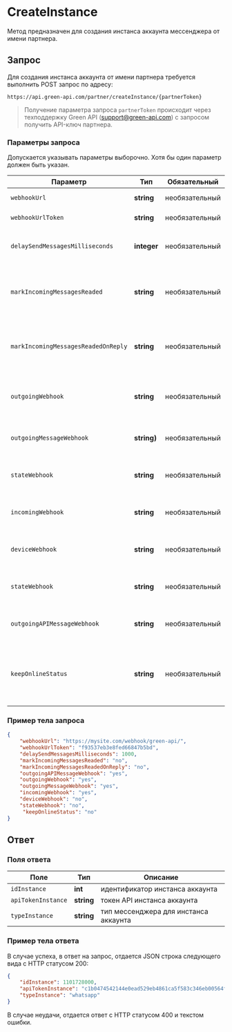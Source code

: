 # CreateInstance

Метод предназначен для создания инстанса аккаунта мессенджера от имени партнера.

## Запрос

Для создания инстанса аккаунта от имени партнера требуется выполнить POST запрос по адресу:
```
https://api.green-api.com/partner/createInstance/{partnerToken}
```

>Получение параметра запроса `partnerToken` происходит через техподдержку Green API (support@green-api.com) с запросом получить API-ключ партнера.

### Параметры запроса

Допускается указывать параметры выборочно. Хотя бы один параметр должен быть указан.

Параметр | Тип | Обязательный | Описание
----- | ----- | ----- | -----
`webhookUrl`| __string__ | необязательный | URL для отправки webhook оповещений
`webhookUrlToken` | __string__ | необязательный | Токен для подключения к вашему вебхук серверу;
`delaySendMessagesMilliseconds` | __integer__ | необязательный | задержка между отправкой исходящих сообщений в миллисекундах, по умолчанию 3000 мсек, минимум 500 мсек
`markIncomingMessagesReaded` | __string__ | необязательный | отмечать входящие сообщения прочитанными или нет (“yes”/”no”), по умолчанию “no”, параметр игнорируется, если markIncomingMessagesReadedOnReply в значении “yes”
`markIncomingMessagesReadedOnReply` | __string__ | необязательный |  отмечать входящие сообщения прочитанными или нет (“yes”/”no”) при отправке сообщения в чат, по умолчанию “no” (входящие сообщения не помечаются прочитанными)
`outgoingWebhook` | __string__ | необязательный | Получать уведомления о статусах отправки/доставки/прочтении исходящих сообщений, возможные значения: “yes”, “no”. По умолчанию “no”
`outgoingMessageWebhook` | __string)__ | необязательный | Получать уведомления о сообщениях, отправленных с телефона, возможные значения: “yes”, “no”.  По умолчанию “no”
`stateWebhook` | __string__ | необязательный | Получать уведомления об изменении состояния авторизации аккаунта, возможные значения: “yes”, “no”. По умолчанию “no”
`incomingWebhook` | __string__ | необязательный | Получать уведомления о входящих сообщениях и файлах, возможные значения: “yes”, “no”. По умолчанию “no”
`deviceWebhook` | __string__ | необязательный | Получать уведомления об устройстве (телефоне) и уровне заряда батареи, возможные значения: “yes”, “no”. По умолчанию “no”
`stateWebhook` | __string__ | необязательный | Получать уведомления об изменении состояния авторизации аккаунта, возможные значения: “yes”, “no”. По умолчанию “no”
`outgoingAPIMessageWebhook` | __string__ | необязательный | Получать уведомления о сообщениях, отправленных из API, возможные значения: “yes”, “no”.  По умолчанию “no”
`keepOnlineStatus` | __string__ | необязательный | Отображать статус инстанса “В сети”. Возможные значения: “yes”, “no”. По умолчанию “no”. Примечание: При включенной настройке не будут приходить звуковые уведомления о новых сообщениях на телефонный аппарат, подключенный к API


### Пример тела запроса

```json
{
    "webhookUrl": "https://mysite.com/webhook/green-api/",
    "webhookUrlToken": "f93537eb3e8fed66847b5bd",
    "delaySendMessagesMilliseconds": 1000,
    "markIncomingMessagesReaded": "no",
    "markIncomingMessagesReadedOnReply": "no",
    "outgoingAPIMessageWebhook": "yes",
    "outgoingWebhook": "yes",
    "outgoingMessageWebhook": "yes",
    "incomingWebhook": "yes",
    "deviceWebhook": "no",
    "stateWebhook": "no",
     "keepOnlineStatus": "no"
}
```

## Ответ 

### Поля ответа 

Поле | Тип |  Описание
----- | ----- | ----- 
`idInstance` | **int** | идентификатор инстанса аккаунта
`apiTokenInstance` | **string** | токен API инстанса аккаунта
`typeInstance` | **string** | тип мессенджера для инстанса аккаунта

### Пример тела ответа 

В случае успеха, в ответ на запрос, отдается JSON строка следующего вида с HTTP статусом 200:

```json
{
    "idInstance": 1101728000,
    "apiTokenInstance": "c1b0474542144e0ead529eb4861ca5f583c346eb00564f64a7",
    "typeInstance": "whatsapp"
}
```

В случае неудачи, отдается ответ с HTTP статусом 400 и текстом ошибки.
